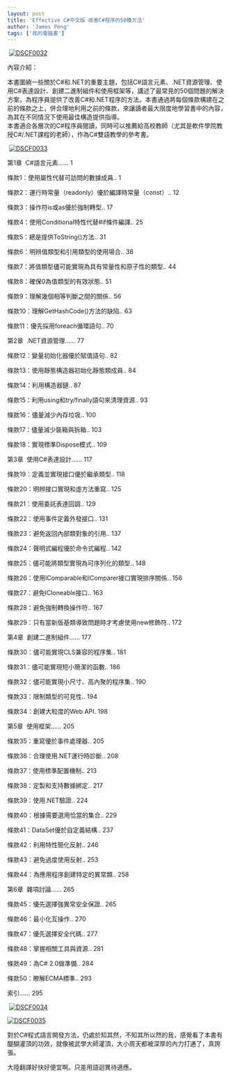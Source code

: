```yaml
---
layout: post
title: 'Effective C#中文版 改善C#程序的50種方法'
author: 'James Peng'
tags: ['我的電腦書']
---
```


 [![DSCF0032](http://lh6.ggpht.com/_AnTT9cbXdqY/SWOnSYFVqEI/AAAAAAAAGUg/e9tmHn3-KwE/DSCF0032_thumb%5B1%5D.jpg?imgmax=800 "DSCF0032")](http://lh5.ggpht.com/_AnTT9cbXdqY/SWOnPwrqWZI/AAAAAAAAGUc/TcdBMdINfDg/s1600-h/DSCF0032%5B3%5D.jpg)

內容介紹：

本書圍繞一些關於C\#和.NET的重要主題，包括C\#語言元素、.NET資源管理、使用C\#表達設計、創建二進制組件和使用框架等，講述了最常見的50個問題的解決方案，為程序員提供了改善C\#和.NET程序的方法。本書通過將每個條款構建在之前的條款之上，併合理地利用之前的條款，來讓讀者最大限度地學習書中的內容，為其在不同情況下使用最佳構造提供指導。  
本書適合各層次的C\#程序員閱讀，同時可以推薦給高校教師（尤其是軟件學院教授C\#/.NET課程的老師），作為C\#雙語教學的參考書。

 [![DSCF0033](http://lh5.ggpht.com/_AnTT9cbXdqY/SWOnVtLb2TI/AAAAAAAAGUo/HyDtAOKWOdc/DSCF0033_thumb%5B1%5D.jpg?imgmax=800 "DSCF0033")](http://lh5.ggpht.com/_AnTT9cbXdqY/SWOnUNwJBtI/AAAAAAAAGUk/cl4rbr2THS0/s1600-h/DSCF0033%5B3%5D.jpg)

第1章  C\#語言元素...... 1

條款1：使用屬性代替可訪問的數據成員.. 1

條款2：運行時常量（readonly）優於編譯時常量（const）.. 12

條款3：操作符is或as優於強制轉型.. 17

條款4：使用Conditional特性代替\#if條件編譯.. 25

條款5：總是提供ToString()方法.. 31

條款6：明辨值類型和引用類型的使用場合.. 38

條款7：將值類型儘可能實現為具有常量性和原子性的類型.. 44

條款8：確保0為值類型的有效狀態.. 51

條款9：理解幾個相等判斷之間的關係.. 56

條款10：理解GetHashCode()方法的缺陷.. 63

條款11：優先採用foreach循環語句.. 70

第2章  .NET資源管理...... 77

條款12：變量初始化器優於賦值語句.. 82

條款13：使用靜態構造器初始化靜態類成員.. 84

條款14：利用構造器鏈.. 87

條款15：利用using和try/finally語句來清理資源.. 93

條款16：儘量減少內存垃圾.. 100

條款17：儘量減少裝箱與拆箱.. 103

條款18：實現標準Dispose模式.. 109

第3章  使用C\#表達設計...... 117

條款19：定義並實現接口優於繼承類型.. 118

條款20：明辨接口實現和虛方法重寫.. 125

條款21：使用委託表達回調.. 129

條款22：使用事件定義外發接口.. 131

條款23：避免返回內部類對象的引用.. 137

條款24：聲明式編程優於命令式編程.. 142

條款25：儘可能將類型實現為可序列化的類型.. 148

條款26：使用IComparable和IComparer接口實現排序關係.. 156

條款27：避免ICloneable接口.. 163

條款28：避免強制轉換操作符.. 167

條款29：只有當新版基類導致問題時才考慮使用new修飾符.. 172

第4章  創建二進制組件...... 177

條款30：儘可能實現CLS兼容的程序集.. 181

條款31：儘可能實現短小簡潔的函數.. 186

條款32：儘可能實現小尺寸、高內聚的程序集.. 190

條款33：限制類型的可見性.. 194

條款34：創建大粒度的Web API. 198

第5章  使用框架...... 205

條款35：重寫優於事件處理器.. 205

條款36：合理使用.NET運行時診斷.. 208

條款37：使用標準配置機制.. 213

條款38：定製和支持數據綁定.. 217

條款39：使用.NET驗證.. 224

條款40：根據需要選用恰當的集合.. 229

條款41：DataSet優於自定義結構.. 237

條款42：利用特性簡化反射.. 246

條款43：避免過度使用反射.. 253

條款44：為應用程序創建特定的異常類.. 258

第6章  雜項討論...... 265

條款45：優先選擇強異常安全保證.. 265

條款46：最小化互操作.. 270

條款47：優先選擇安全代碼.. 277

條款48：掌握相關工具與資源.. 281

條款49：為C\# 2.0做準備.. 284

條款50：瞭解ECMA標準.. 293

索引...... 295

 [![DSCF0034](http://lh4.ggpht.com/_AnTT9cbXdqY/SWOnX0PBsaI/AAAAAAAAGUw/sySd2vZZSUQ/DSCF0034_thumb.jpg?imgmax=800 "DSCF0034")](http://lh5.ggpht.com/_AnTT9cbXdqY/SWOnWznas_I/AAAAAAAAGUs/RNMuTZnp7A0/s1600-h/DSCF0034%5B2%5D.jpg)

[![DSCF0035](http://lh6.ggpht.com/_AnTT9cbXdqY/SWOnbp8srCI/AAAAAAAAGU4/nfXu2zF_RYk/DSCF0035_thumb.jpg?imgmax=800 "DSCF0035")](http://lh4.ggpht.com/_AnTT9cbXdqY/SWOnaLQkF0I/AAAAAAAAGU0/TTzbclvNwxY/s1600-h/DSCF0035%5B2%5D.jpg)

對於C\#程式語言開發方法，仍處於知其然，不知其所以然的我，感覺看了本書有醍醐灌頂的功效，就像被武學大師灌頂，大小周天都被深厚的內力打通了，真誇張。

大陸翻譯好快好便宜啊。只差用語迴異待適應。

